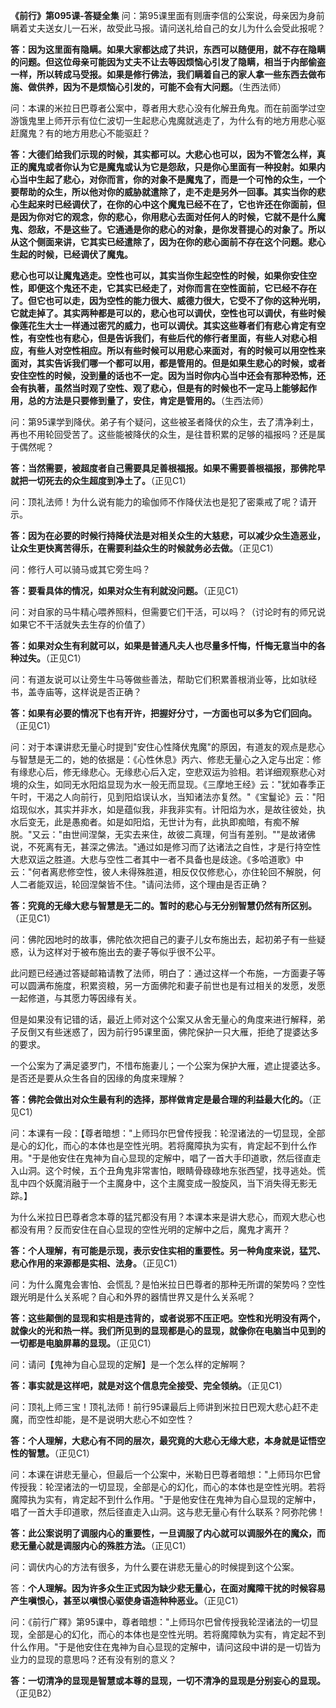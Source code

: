 **《前行》第095课-答疑全集**
问：第95课里面有则唐李信的公案说，母亲因为身前瞒着丈夫送女儿一石米，故受此马报。请问送礼给自己的女儿为什么会受此报呢？

**答：因为这里面有隐瞒。如果大家都达成了共识，东西可以随便用，就不存在隐瞒的问题。但这位母亲可能因为丈夫不让去等因烦恼心引发了隐瞒，相当于内部偷盗一样，所以转成马受报。如果是修行佛法，我们瞒着自己的家人拿一些东西去做布施、做供养，因为不是烦恼心引发的，可能不会有大问题。**（生西法师）

问：本课的米拉日巴尊者公案中，尊者用大悲心没有化解丑角鬼。而在前面学过空游饿鬼里上师开示有位仁波切一生起悲心鬼魔就逃走了，为什么有的地方用悲心驱赶魔鬼？有的地方用悲心不能驱赶？

**答：大德们给我们示现的时候，其实都可以。大悲心也可以，因为不管怎么样，真正的魔鬼或者你认为它是魔鬼或认为它是怨敌，只是你心里面有一种投射。如果内心当中生起了悲心，对你而言，你的对象不是魔鬼了，而是一个可怜的众生，一个要帮助的众生，所以他对你的威胁就遣除了，走不走是另外一回事。其实当你的悲心生起来时已经调伏了，在你的心中这个魔鬼已经不在了，它也许还在你面前，但是因为你对它的观念，你的悲心，你用悲心去面对任何人的时候，它就不是什么魔鬼、怨敌，不是这些了。它通通是你的悲心的对象，是你发菩提心的对象了。所以从这个侧面来讲，它其实已经遣除了，因为在你的悲心面前不存在这个问题。悲心生起的时候，已经调伏了魔鬼。**

**悲心也可以让魔鬼逃走。空性也可以，其实当你生起空性的时候，如果你安住空性，即便这个鬼还不走，它其实已经走了，对你而言在空性面前，它已经不存在了。但它也可以走，因为空性的能力很大、威德力很大，它受不了你的这种光明，它就走掉了。其实两种都是可以的，悲心也可以调伏，空性也可以调伏，有些时候像莲花生大士一样通过密咒的威力，也可以调伏。其实这些尊者们有悲心肯定有空性，有空性也有悲心，但是告诉我们，有些后代的修行者里面，有些人对悲心相应，有些人对空性相应。所以有些时候可以用悲心来面对，有的时候可以用空性来面对，其实告诉我们哪一个都可以用，都是管用的。但是如果生悲心的时候，或者安住空性的时候，没到量的话也不一定。因为当时你内心当中还会有那种恐怖，还会有执著，虽然当时观了空性、观了悲心，但是有的时候也不一定马上能够起作用，总的方法是只要修到量了，安住，肯定是管用的。**（生西法师）

问：第95课学到降伏。弟子有个疑问，这些被圣者降伏的众生，去了清净刹土，再也不用轮回受苦了。这些能被降伏的众生，是往昔积累的足够的福报吗？还是属于偶然呢？

**答：当然需要，被超度者自己需要具足善根福报。如果不需要善根福报，那佛陀早就把一切死去的众生超度到净土了。**（正见C1）

问：顶礼法师！为什么说有能力的瑜伽师不作降伏法也是犯了密乘戒了呢？请开示。

**答：因为在必要的时候行持降伏法是对相关众生的大慈悲，可以减少众生造恶业，让众生更快离苦得乐，在需要利益众生的时候就务必去做。**（正见C1）

问：修行人可以骑马或其它旁生吗？

**答：要看具体的情况，如果对众生有利就没问题。**（正见C1）

问：对自家的马牛精心喂养照料，但需要它们干活，可以吗？（讨论时有的师兄说如果它不干活就失去生存的价值了）

**答：如果对众生有利就可以，如果是普通凡夫人也尽量多忏悔，忏悔无意当中的各种过失。**（正见C1）

问：有道友说可以让旁生牛马等做些善法，帮助它们积累善根消业等，比如驮经书，盖寺庙等，这样说是否正确？

**答：如果有必要的情况下也有开许，把握好分寸，一方面也可以多为它们回向。**（正见C1）

问：对于本课讲悲无量心时提到"安住心性降伏鬼魔"的原因，有道友的观点是悲心与智慧是无二的，她的依据是：《心性休息》丙六、修悲无量心之入定与出定：修有缘悲心后，修无缘悲心。无缘悲心后入定，空悲双运为验相。若详细观察悲心对境的众生，如同无水阳焰显现为水一般无而显现。《三摩地王经》云："犹如春季正午时，干渴之人向前行，见到阳焰误认水，当知诸法亦复然。"《宝鬘论》云："阳焰现似水，其实并非水，如是蕴似我，非我非实有。计阳焰为水，是故往彼处，执水后变无，此是愚痴者。如是如阳焰，无世计为有，此执即痴暗，有痴不解脱。"又云："由世间涅槃，无实去来住，故彼二真理，何当有差别。""是故诸佛说，不死离有无，甚深之佛法。"通过如是修习而了达诸法之自性，才是行持空性大悲双运之胜道。大悲与空性二者其中一者不具备也是歧途。《多哈道歌》中云："何者离悲修空性，彼人未得殊胜道，相反仅仅修悲心，亦住轮回不解脱，何人二者能双运，轮回涅槃皆不住。"请问法师，这个理由是否正确？

**答：究竟的无缘大悲与智慧是无二的。暂时的悲心与无分别智慧仍然有所区别。**（正见C1）

问：佛陀因地时的故事，佛陀依次把自己的妻子儿女布施出去，起初弟子有一些疑惑，认为这样对于被布施出去的妻子等似乎很不公平。

此问题已经通过答疑邮箱请教了法师，明白了：通过这样一个布施，一方面妻子等可以圆满布施度，积累资粮，另一方面佛陀和妻子前世也是有过相关的发愿，发愿一起修道，与其愿力等因缘有关。

但是如果没有记错的话，最近上师对这个公案又从舍无量心的角度来进行解释，弟子反倒又有些迷惑了，因为前行95课里面，佛陀保护一只大雁，拒绝了提婆达多的要求。

一个公案为了满足婆罗门，不惜布施妻儿；一个公案为保护大雁，遮止提婆达多。是否还是要从众生各自的因缘的角度来理解？

**答：佛陀会做出对众生最有利的选择，那样做肯定是最合理的利益最大化的。**（正见C1）

问：本课有一段：【尊者暗想："上师玛尔巴曾传授我：轮涅诸法的一切显现，全部是心的幻化，而心的本体也是空性光明。若将魔障执为实有，肯定起不到什么作用。"于是他安住在鬼神为自心显现的定解中，唱了一首大手印道歌，然后径直走入山洞。这个时候，五个丑角鬼非常害怕，眼睛骨碌碌地东张西望，找寻逃处。慌乱中四个妖魔消融于一个主魔身中，这个主魔变成一股旋风，当下消失得无影无踪。】

为什么米拉日巴尊者念本尊的猛咒都没有用？本课本来是讲大悲心，而观大悲心也都没有用？反而安住在自心显现的空性光明的定解中之后，魔鬼才离开？

**答：个人理解，有可能是示现，表示安住实相的重要性。另一种角度来说，猛咒、悲心作用的来源都是实相、法身。**（正见C1）

问：为什么魔鬼会害怕、会慌乱？是怕米拉日巴尊者的那种无所谓的架势吗？空性跟光明是什么关系呢？自心和外界的器情世界又是什么关系呢？

**答：这些颠倒的显现和实相是违背的，或者说邪不压正吧。空性和光明没有两个，就像火的光和热一样。我们所见到的显现都是心的显现，就像你在电脑当中见到的一切都是电脑屏幕的显现。**（正见C1）

问：请问【鬼神为自心显现的定解】是一个怎么样的定解啊？

**答：事实就是这样吧，就是对这个信息完全接受、完全领纳。**（正见C1）

问：顶礼上师三宝！顶礼法师！前行95课最后上师讲到米拉日巴观大悲心赶不走魔，而空性却能，是不是说明大悲心不如空性？

**答：个人理解，大悲心有不同的层次，最究竟的大悲心无缘大悲，本身就是证悟空性的智慧。**（正见C1）

问：本课在讲悲无量心，但最后一个公案中，米勒日巴尊者暗想："上师玛尔巴曾传授我：轮涅诸法的一切显现，全部是心的幻化，而心的本体也是空性光明。若将魔障执为实有，肯定起不到什么作用。"于是他安住在鬼神为自心显现的定解中，唱了一首大手印道歌，然后径直走入山洞。这与悲无量心有什么联系？阿弥陀佛！

**答：此公案说明了调服内心的重要性，一旦调服了内心就可以调服外在的魔众，而悲无量心就是调服内心的殊胜方法。**（正见C1）

问：调伏内心的方法有很多，为什么要在讲悲无量心的时候提到这个公案。

答：**个人理解。因为许多众生正式因为缺少悲无量心，在面对魔障干扰的时候容易产生嗔恨心，甚至以嗔恨心驱使身语造种种恶业。**（正见C1）

问：《前行广釋》第95课中，尊者暗想："上师玛尔巴曾传授我轮涅诸法的一切显现，全部是心的幻化，而心的本体也是空性光明。若将魔障執为实有，肯定起不到什么作用。"于是他安住在鬼神为自心显现的定解中，请问这段中讲的是一切皆为业力的显现的意思吗？还有没有别的意义？

**答：一切清净的显现是智慧或本尊的显现，一切不清净的显现是分别妄心的显现。**（正见B2）
